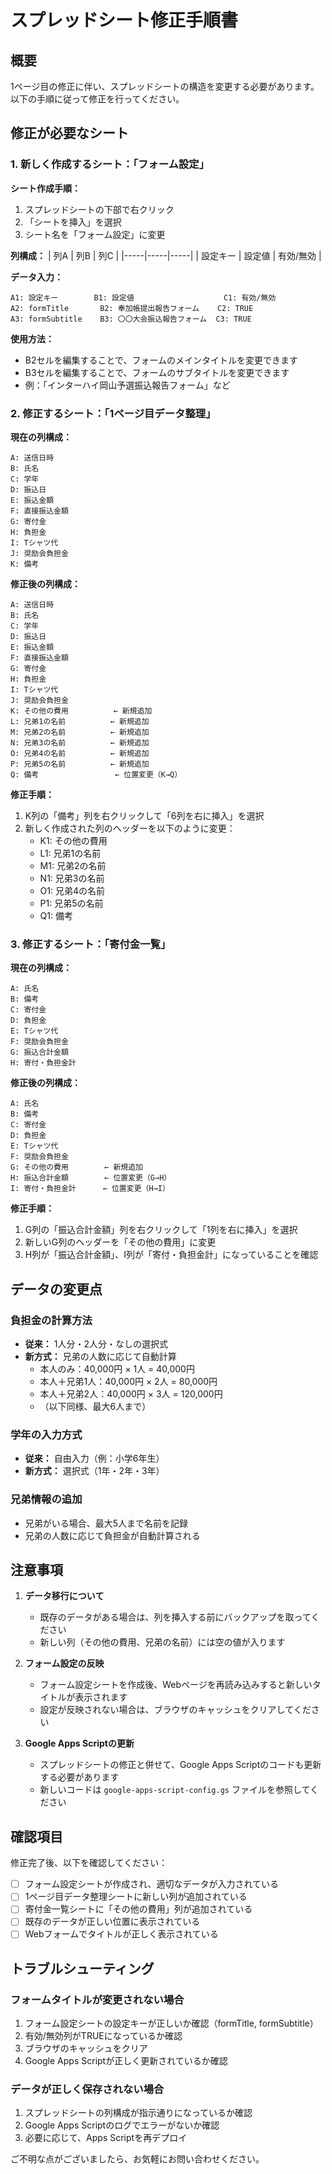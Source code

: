 # スプレッドシート修正手順書

## 概要
1ページ目の修正に伴い、スプレッドシートの構造を変更する必要があります。
以下の手順に従って修正を行ってください。

## 修正が必要なシート

### 1. 新しく作成するシート：「フォーム設定」

**シート作成手順：**
1. スプレッドシートの下部で右クリック
2. 「シートを挿入」を選択
3. シート名を「フォーム設定」に変更

**列構成：**
| 列A | 列B | 列C |
|-----|-----|-----|
| 設定キー | 設定値 | 有効/無効 |

**データ入力：**
```
A1: 設定キー        B1: 設定値                    C1: 有効/無効
A2: formTitle       B2: 奉加帳提出報告フォーム    C2: TRUE
A3: formSubtitle    B3: 〇〇大会振込報告フォーム  C3: TRUE
```

**使用方法：**
- B2セルを編集することで、フォームのメインタイトルを変更できます
- B3セルを編集することで、フォームのサブタイトルを変更できます
- 例：「インターハイ岡山予選振込報告フォーム」など

### 2. 修正するシート：「1ページ目データ整理」

**現在の列構成：**
```
A: 送信日時
B: 氏名
C: 学年
D: 振込日
E: 振込金額
F: 直接振込金額
G: 寄付金
H: 負担金
I: Tシャツ代
J: 奨励会負担金
K: 備考
```

**修正後の列構成：**
```
A: 送信日時
B: 氏名
C: 学年
D: 振込日
E: 振込金額
F: 直接振込金額
G: 寄付金
H: 負担金
I: Tシャツ代
J: 奨励会負担金
K: その他の費用          ← 新規追加
L: 兄弟1の名前          ← 新規追加
M: 兄弟2の名前          ← 新規追加
N: 兄弟3の名前          ← 新規追加
O: 兄弟4の名前          ← 新規追加
P: 兄弟5の名前          ← 新規追加
Q: 備考                 ← 位置変更（K→Q）
```

**修正手順：**
1. K列の「備考」列を右クリックして「6列を右に挿入」を選択
2. 新しく作成された列のヘッダーを以下のように変更：
   - K1: その他の費用
   - L1: 兄弟1の名前
   - M1: 兄弟2の名前
   - N1: 兄弟3の名前
   - O1: 兄弟4の名前
   - P1: 兄弟5の名前
   - Q1: 備考

### 3. 修正するシート：「寄付金一覧」

**現在の列構成：**
```
A: 氏名
B: 備考
C: 寄付金
D: 負担金
E: Tシャツ代
F: 奨励会負担金
G: 振込合計金額
H: 寄付・負担金計
```

**修正後の列構成：**
```
A: 氏名
B: 備考
C: 寄付金
D: 負担金
E: Tシャツ代
F: 奨励会負担金
G: その他の費用        ← 新規追加
H: 振込合計金額        ← 位置変更（G→H）
I: 寄付・負担金計      ← 位置変更（H→I）
```

**修正手順：**
1. G列の「振込合計金額」列を右クリックして「1列を右に挿入」を選択
2. 新しいG列のヘッダーを「その他の費用」に変更
3. H列が「振込合計金額」、I列が「寄付・負担金計」になっていることを確認

## データの変更点

### 負担金の計算方法
- **従来：** 1人分・2人分・なしの選択式
- **新方式：** 兄弟の人数に応じて自動計算
  - 本人のみ：40,000円 × 1人 = 40,000円
  - 本人＋兄弟1人：40,000円 × 2人 = 80,000円
  - 本人＋兄弟2人：40,000円 × 3人 = 120,000円
  - （以下同様、最大6人まで）

### 学年の入力方式
- **従来：** 自由入力（例：小学6年生）
- **新方式：** 選択式（1年・2年・3年）

### 兄弟情報の追加
- 兄弟がいる場合、最大5人まで名前を記録
- 兄弟の人数に応じて負担金が自動計算される

## 注意事項

1. **データ移行について**
   - 既存のデータがある場合は、列を挿入する前にバックアップを取ってください
   - 新しい列（その他の費用、兄弟の名前）には空の値が入ります

2. **フォーム設定の反映**
   - フォーム設定シートを作成後、Webページを再読み込みすると新しいタイトルが表示されます
   - 設定が反映されない場合は、ブラウザのキャッシュをクリアしてください

3. **Google Apps Scriptの更新**
   - スプレッドシートの修正と併せて、Google Apps Scriptのコードも更新する必要があります
   - 新しいコードは `google-apps-script-config.gs` ファイルを参照してください

## 確認項目

修正完了後、以下を確認してください：

- [ ] フォーム設定シートが作成され、適切なデータが入力されている
- [ ] 1ページ目データ整理シートに新しい列が追加されている
- [ ] 寄付金一覧シートに「その他の費用」列が追加されている
- [ ] 既存のデータが正しい位置に表示されている
- [ ] Webフォームでタイトルが正しく表示されている

## トラブルシューティング

### フォームタイトルが変更されない場合
1. フォーム設定シートの設定キーが正しいか確認（formTitle, formSubtitle）
2. 有効/無効列がTRUEになっているか確認
3. ブラウザのキャッシュをクリア
4. Google Apps Scriptが正しく更新されているか確認

### データが正しく保存されない場合
1. スプレッドシートの列構成が指示通りになっているか確認
2. Google Apps Scriptのログでエラーがないか確認
3. 必要に応じて、Apps Scriptを再デプロイ

ご不明な点がございましたら、お気軽にお問い合わせください。